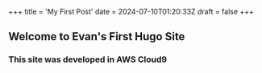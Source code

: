 +++
title = 'My First Post'
date = 2024-07-10T01:20:33Z
draft = false
+++


## Welcome to Evan's First Hugo Site

### This site was developed in AWS Cloud9